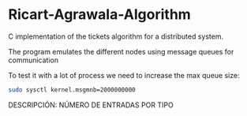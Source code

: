 # Ricart-Agrawala-Algorithm
C implementation of the tickets algorithm for a distributed system.

The program emulates the different nodes using message queues for communication

To test it with a lot of process we need to increase the max queue size:   

```sh
sudo sysctl kernel.msgmnb=2000000000
```
DESCRIPCIÓN: NÚMERO DE ENTRADAS POR TIPO